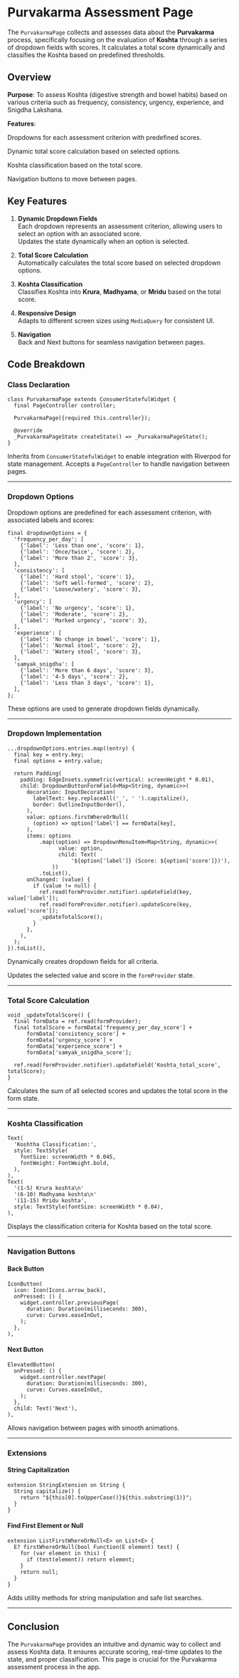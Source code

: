 # Purvakarma Assessment Page

The `PurvakarmaPage` collects and assesses data about the **Purvakarma** process, specifically focusing on the evaluation of **Koshta** through a series of dropdown fields with scores. It calculates a total score dynamically and classifies the Koshta based on predefined thresholds.

## **Overview**

**Purpose**: To assess Koshta (digestive strength and bowel habits) based on various criteria such as frequency, consistency, urgency, experience, and Snigdha Lakshana.

**Features**:

Dropdowns for each assessment criterion with predefined scores.

Dynamic total score calculation based on selected options.

Koshta classification based on the total score.

Navigation buttons to move between pages.

## Key Features

1. **Dynamic Dropdown Fields**  
   Each dropdown represents an assessment criterion, allowing users to select an option with an associated score.  
   Updates the state dynamically when an option is selected.

2. **Total Score Calculation**  
   Automatically calculates the total score based on selected dropdown options.

3. **Koshta Classification**  
   Classifies Koshta into **Krura**, **Madhyama**, or **Mridu** based on the total score.

4. **Responsive Design**  
   Adapts to different screen sizes using `MediaQuery` for consistent UI.

5. **Navigation**  
   Back and Next buttons for seamless navigation between pages.

## **Code Breakdown**

### **Class Declaration**

```
class PurvakarmaPage extends ConsumerStatefulWidget {
  final PageController controller;

  PurvakarmaPage({required this.controller});

  @override
  _PurvakarmaPageState createState() => _PurvakarmaPageState();
}
```

Inherits from `ConsumerStatefulWidget` to enable integration with Riverpod for state management.
Accepts a `PageController` to handle navigation between pages.

---

### **Dropdown Options**

Dropdown options are predefined for each assessment criterion, with associated labels and scores:

```
final dropdownOptions = {
  'frequency_per_day': [
    {'label': 'Less than one', 'score': 1},
    {'label': 'Once/twice', 'score': 2},
    {'label': 'More than 2', 'score': 3},
  ],
  'consistency': [
    {'label': 'Hard stool', 'score': 1},
    {'label': 'Soft well-formed', 'score': 2},
    {'label': 'Loose/watery', 'score': 3},
  ],
  'urgency': [
    {'label': 'No urgency', 'score': 1},
    {'label': 'Moderate', 'score': 2},
    {'label': 'Marked urgency', 'score': 3},
  ],
  'experience': [
    {'label': 'No change in bowel', 'score': 1},
    {'label': 'Normal stool', 'score': 2},
    {'label': 'Watery stool', 'score': 3},
  ],
  'samyak_snigdha': [
    {'label': 'More than 6 days', 'score': 3},
    {'label': '4-5 days', 'score': 2},
    {'label': 'Less than 3 days', 'score': 1},
  ],
};
```

These options are used to generate dropdown fields dynamically.

---

### **Dropdown Implementation**

```
...dropdownOptions.entries.map((entry) {
  final key = entry.key;
  final options = entry.value;

  return Padding(
    padding: EdgeInsets.symmetric(vertical: screenHeight * 0.01),
    child: DropdownButtonFormField<Map<String, dynamic>>(
      decoration: InputDecoration(
        labelText: key.replaceAll('_', ' ').capitalize(),
        border: OutlineInputBorder(),
      ),
      value: options.firstWhereOrNull(
        (option) => option['label'] == formData[key],
      ),
      items: options
          .map((option) => DropdownMenuItem<Map<String, dynamic>>(
                value: option,
                child: Text(
                    '${option['label']} (Score: ${option['score']})'),
              ))
          .toList(),
      onChanged: (value) {
        if (value != null) {
          ref.read(formProvider.notifier).updateField(key, value['label']);
          ref.read(formProvider.notifier).updateScore(key, value['score']);
          _updateTotalScore();
        }
      },
    ),
  );
}).toList(),
```

Dynamically creates dropdown fields for all criteria.

Updates the selected value and score in the `formProvider` state.

---

### **Total Score Calculation**

```
void _updateTotalScore() {
  final formData = ref.read(formProvider);
  final totalScore = formData['frequency_per_day_score'] +
      formData['consistency_score'] +
      formData['urgency_score'] +
      formData['experience_score'] +
      formData['samyak_snigdha_score'];

  ref.read(formProvider.notifier).updateField('Koshta_total_score', totalScore);
}
```

Calculates the sum of all selected scores and updates the total score in the form state.

---

### **Koshta Classification**

```
Text(
  'Koshtha Classification:',
  style: TextStyle(
    fontSize: screenWidth * 0.045,
    fontWeight: FontWeight.bold,
  ),
),
Text(
  '(1-5) Krura koshta\n'
  '(6-10) Madhyama koshta\n'
  '(11-15) Mridu koshta',
  style: TextStyle(fontSize: screenWidth * 0.04),
),
```

Displays the classification criteria for Koshta based on the total score.

---

### **Navigation Buttons**

#### **Back Button**

```
IconButton(
  icon: Icon(Icons.arrow_back),
  onPressed: () {
    widget.controller.previousPage(
      duration: Duration(milliseconds: 300),
      curve: Curves.easeInOut,
    );
  },
),
```

#### **Next Button**

```
ElevatedButton(
  onPressed: () {
    widget.controller.nextPage(
      duration: Duration(milliseconds: 300),
      curve: Curves.easeInOut,
    );
  },
  child: Text('Next'),
),
```

Allows navigation between pages with smooth animations.

---

### **Extensions**

#### **String Capitalization**

```
extension StringExtension on String {
  String capitalize() {
    return "${this[0].toUpperCase()}${this.substring(1)}";
  }
}
```

#### **Find First Element or Null**

```
extension ListFirstWhereOrNull<E> on List<E> {
  E? firstWhereOrNull(bool Function(E element) test) {
    for (var element in this) {
      if (test(element)) return element;
    }
    return null;
  }
}
```

Adds utility methods for string manipulation and safe list searches.

---

## **Conclusion**

The `PurvakarmaPage` provides an intuitive and dynamic way to collect and assess Koshta data. It ensures accurate scoring, real-time updates to the state, and proper classification. This page is crucial for the Purvakarma assessment process in the app.
